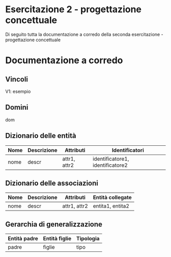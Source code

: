# Esercitazione 2 - progettazione concettuale
Di seguito tutta la documentazione a corredo della seconda esercitazione - progettazione concettuale

# Documentazione a corredo

## Vincoli
V1: esempio

## Domini
dom

## Dizionario delle entità
|Nome|Descrizione|Attributi|Identificatori|
|---|---|---|---|
|nome|descr|attr1, attr2|identificatore1, identificatore2|


## Dizionario delle associazioni
|Nome|Descrizione|Attributi|Entità collegate|
|---|---|---|---|
|nome|descr|attr1, attr2|entita1, entita2|

## Gerarchia di generalizzazione
|Entità padre|Entità figlie|Tipologia|
|---|---|---|
|padre|figlie|tipo|
